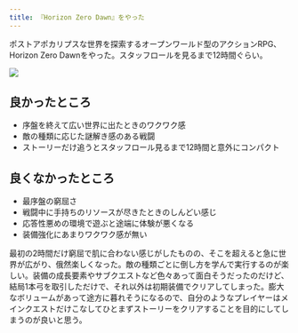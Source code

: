 ```yaml
---
title: 『Horizon Zero Dawn』をやった
---
```

ポストアポカリプスな世界を探索するオープンワールド型のアクションRPG、Horizon Zero Dawnをやった。スタッフロールを見るまで12時間ぐらい。

![](https://lh3.googleusercontent.com/docs/ADP-6oGPWNtfMGyEII38CPnlEIMzswCdi9w2pf_ZbeCeIJhUdX_smaX0tsEdy9jcAnQDX9HRjzDmyUBmazaodhJTZsp4Z44z8G9HKOy9-9XSG5R0NkFIxsufBt-d4RSROjN9Ku3LNZWK-cFfqH1qlDv07i1HNDKcHNfcRFfrsVS138We6ivFOWVGHM-Et_6ALUuuPtn0qQsKVbocvhfa_IdC3565O4ih5bA_ZFbgIKX2Fn_ACQ_rh2LtxRQrvQmQ1YTk8nrKH0fvtF-6jR7SMGO9tJG8p597fP4nhxTeu1FHolYtXu31fKKZwnBA7_-usEpMzvFAC9XcdZSHyaE_r3xNiaO-cMXFDE1FtcMnow862wJ7oxVZ_JUfpdavS42WCq_AQLgmBGjMa6uBniLKBKnuajuht_zWjkR5dFb8vTrIsKREHveu9B0OC_Wvc_u5fgo7IH1GoNPT6A9BAmuf_Snx5lTSWMc5pNvJuef9i_XE9qaQ8j4kCbCH4nBtrDI0knS7iOf2f46A9_LAMGkAl9sdywchWnYfY3PD6Kz9QCUdNF6JnqUpe7tfyGuYP-tRk76Y5haLA2ewj9H_qM6RFx1y_IlmDTMMTL6Hwad-tOEO9oo6mdyITB8SSwxJu0lw6pKf2Q4t3fXPndSjdaRBLo9mDyKjotze4gdbPG9e9eZf16AtdNe3SuPE0zDGjtwPnXEYO5ceeT-gaZYf-IaXjuZ6dJc58y2fJm67y1Meeck2lih60RExGmKiXVwGp3QcFqEF2GNnXQctBLyP0hne4hvw5dpkNGhEDXl-VegSziIA81Q1Mx8zcDjG5YmCHRuY9guTKtyANgUsNncuDiQ-6Fd3KB888iw2GABaST7BG4HY3g57RUkur8sIexbvsDbM8B4bctl6TSNoVpISkzhV9MerEqHPUrL4XNQQJ10c6PrNdx9BvrTA_oWPAaRuDAH--7IkTlw3Ihbc1NTZxO5hhmfd56MBBO9jP03PCzrcrY1B2c8SKCHPuEpsDQ-p-D7Ms3AVBjcT8hO2MesB4Ui1RvLcJZFGLQNaVR-SngmP1FiAO_Wy0GW6wkabYalPakb2IjVrglz_5YYF2rGF6gpetSl86PO8apIby29KnA4zeG7NPJq4MLdDvH5sgNMZB1FeLSRUtCyCmN-eHEqx8Pug1qGyYfixne5htCcIREkqCsy58mOFkvN6gNTOxi0AbVxhQ70BVg9FMR-RioLuoTYH_isZz4czXs7mIOkO6znOHK2vRXzpEnSOfA)

良かったところ
-------

*   序盤を終えて広い世界に出たときのワクワク感
*   敵の種類に応じた謎解き感のある戦闘
*   ストーリーだけ追うとスタッフロール見るまで12時間と意外にコンパクト

良くなかったところ
---------

*   最序盤の窮屈さ
*   戦闘中に手持ちのリソースが尽きたときのしんどい感じ
*   応答性悪めの環境で遊ぶと途端に体験が悪くなる
*   装備強化にあまりワクワク感が無い

最初の2時間だけ窮屈で肌に合わない感じがしたものの、そこを超えると急に世界が広がり、俄然楽しくなった。敵の種類ごとに倒し方を学んで実行するのが楽しい。装備の成長要素やサブクエストなど色々あって面白そうだったのだけど、結局1本弓を取引しただけで、それ以外は初期装備でクリアしてしまった。膨大なボリュームがあって途方に暮れそうになるので、自分のようなプレイヤーはメインクエストだけこなしてひとまずストーリーをクリアすることを目的にしてしまうのが良いと思う。
